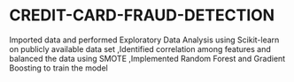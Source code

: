 # CREDIT-CARD-FRAUD-DETECTION
Imported data and performed Exploratory Data Analysis using Scikit-learn on publicly available data set  ,Identified correlation among features and balanced the data using SMOTE ,Implemented Random Forest and Gradient Boosting to train the model
